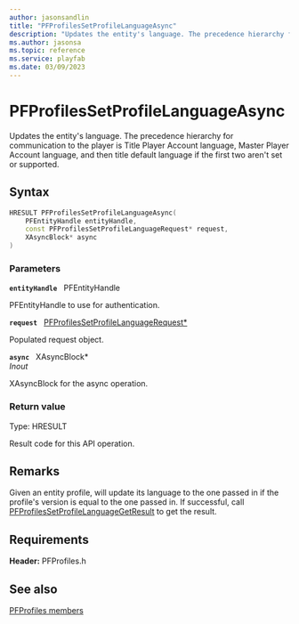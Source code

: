 ```yaml
---
author: jasonsandlin
title: "PFProfilesSetProfileLanguageAsync"
description: "Updates the entity's language. The precedence hierarchy for communication to the player is Title Player Account language, Master Player Account language, and then title default language if the first two aren't set or supported."
ms.author: jasonsa
ms.topic: reference
ms.service: playfab
ms.date: 03/09/2023
---
```


# PFProfilesSetProfileLanguageAsync  

Updates the entity's language. The precedence hierarchy for communication to the player is Title Player Account language, Master Player Account language, and then title default language if the first two aren't set or supported.  

## Syntax  
  
```cpp
HRESULT PFProfilesSetProfileLanguageAsync(  
    PFEntityHandle entityHandle,  
    const PFProfilesSetProfileLanguageRequest* request,  
    XAsyncBlock* async  
)  
```  
  
### Parameters  
  
**`entityHandle`** &nbsp; PFEntityHandle  
  
PFEntityHandle to use for authentication.  
  
**`request`** &nbsp; [PFProfilesSetProfileLanguageRequest*](../../pfprofilestypes/structs/pfprofilessetprofilelanguagerequest.md)  
  
Populated request object.  
  
**`async`** &nbsp; XAsyncBlock*  
*_Inout_*  
  
XAsyncBlock for the async operation.  
  
  
### Return value
Type: HRESULT
  
Result code for this API operation.
  
## Remarks  
  
Given an entity profile, will update its language to the one passed in if the profile's version is equal to the one passed in. If successful, call [PFProfilesSetProfileLanguageGetResult](pfprofilessetprofilelanguagegetresult.md) to get the result.
  
## Requirements  
  
**Header:** PFProfiles.h
  
## See also  
[PFProfiles members](../pfprofiles_members.md)  

  
  
